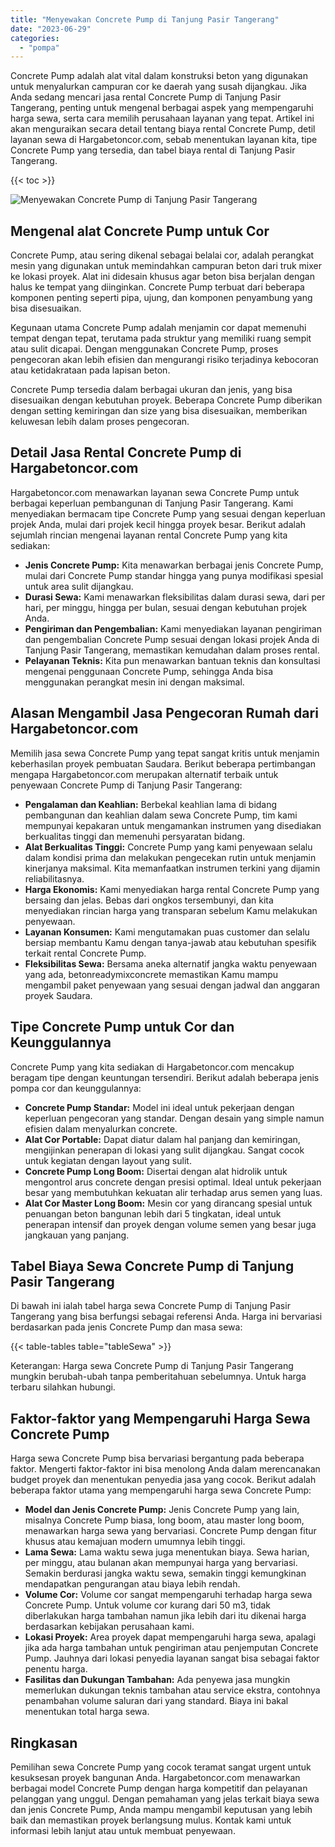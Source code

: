 ```yaml
---
title: "Menyewakan Concrete Pump di Tanjung Pasir Tangerang"
date: "2023-06-29"
categories: 
  - "pompa"
---
```




Concrete Pump adalah alat vital dalam konstruksi beton yang digunakan untuk menyalurkan campuran cor ke daerah yang susah dijangkau. Jika Anda sedang mencari jasa rental Concrete Pump di Tanjung Pasir Tangerang, penting untuk mengenal berbagai aspek yang mempengaruhi harga sewa, serta cara memilih perusahaan layanan yang tepat. Artikel ini akan menguraikan secara detail tentang biaya rental Concrete Pump, detil layanan sewa di Hargabetoncor.com, sebab menentukan layanan kita, tipe Concrete Pump yang tersedia, dan tabel biaya rental di Tanjung Pasir Tangerang.

{{< toc >}}

![Menyewakan Concrete Pump di Tanjung Pasir Tangerang](https://hargareadymixid.github.io/pompa/concrete-pump%20(29).png)

## Mengenal alat Concrete Pump untuk Cor

Concrete Pump, atau sering dikenal sebagai belalai cor, adalah perangkat mesin yang digunakan untuk memindahkan campuran beton dari truk mixer ke lokasi proyek. Alat ini didesain khusus agar beton bisa berjalan dengan halus ke tempat yang diinginkan. Concrete Pump terbuat dari beberapa komponen penting seperti pipa, ujung, dan komponen penyambung yang bisa disesuaikan.

Kegunaan utama Concrete Pump adalah menjamin cor dapat memenuhi tempat dengan tepat, terutama pada struktur yang memiliki ruang sempit atau sulit dicapai. Dengan menggunakan Concrete Pump, proses pengecoran akan lebih efisien dan mengurangi risiko terjadinya kebocoran atau ketidakrataan pada lapisan beton.

Concrete Pump tersedia dalam berbagai ukuran dan jenis, yang bisa disesuaikan dengan kebutuhan proyek. Beberapa Concrete Pump diberikan dengan setting kemiringan dan size yang bisa disesuaikan, memberikan keluwesan lebih dalam proses pengecoran.

## Detail Jasa Rental Concrete Pump di Hargabetoncor.com

Hargabetoncor.com menawarkan layanan sewa Concrete Pump untuk berbagai keperluan pembangunan di Tanjung Pasir Tangerang. Kami menyediakan bermacam tipe Concrete Pump yang sesuai dengan keperluan projek Anda, mulai dari projek kecil hingga proyek besar. Berikut adalah sejumlah rincian mengenai layanan rental Concrete Pump yang kita sediakan:

- **Jenis Concrete Pump:** Kita menawarkan berbagai jenis Concrete Pump, mulai dari Concrete Pump standar hingga yang punya modifikasi spesial untuk area sulit dijangkau.
- **Durasi Sewa:** Kami menawarkan fleksibilitas dalam durasi sewa, dari per hari, per minggu, hingga per bulan, sesuai dengan kebutuhan projek Anda.
- **Pengiriman dan Pengembalian:** Kami menyediakan layanan pengiriman dan pengembalian Concrete Pump sesuai dengan lokasi projek Anda di Tanjung Pasir Tangerang, memastikan kemudahan dalam proses rental.
- **Pelayanan Teknis:** Kita pun menawarkan bantuan teknis dan konsultasi mengenai penggunaan Concrete Pump, sehingga Anda bisa menggunakan perangkat mesin ini dengan maksimal.

## Alasan Mengambil Jasa Pengecoran Rumah dari Hargabetoncor.com

Memilih jasa sewa Concrete Pump yang tepat sangat kritis untuk menjamin keberhasilan proyek pembuatan Saudara. Berikut beberapa pertimbangan mengapa Hargabetoncor.com merupakan alternatif terbaik untuk penyewaan Concrete Pump di Tanjung Pasir Tangerang:

- **Pengalaman dan Keahlian:** Berbekal keahlian lama di bidang pembangunan dan keahlian dalam sewa Concrete Pump, tim kami mempunyai kepakaran untuk mengamankan instrumen yang disediakan berkualitas tinggi dan memenuhi persyaratan bidang.
- **Alat Berkualitas Tinggi:** Concrete Pump yang kami penyewaan selalu dalam kondisi prima dan melakukan pengecekan rutin untuk menjamin kinerjanya maksimal. Kita memanfaatkan instrumen terkini yang dijamin reliabilitasnya.
- **Harga Ekonomis:** Kami menyediakan harga rental Concrete Pump yang bersaing dan jelas. Bebas dari ongkos tersembunyi, dan kita menyediakan rincian harga yang transparan sebelum Kamu melakukan penyewaan.
- **Layanan Konsumen:** Kami mengutamakan puas customer dan selalu bersiap membantu Kamu dengan tanya-jawab atau kebutuhan spesifik terkait rental Concrete Pump.
- **Fleksibilitas Sewa:** Bersama aneka alternatif jangka waktu penyewaan yang ada, betonreadymixconcrete memastikan Kamu mampu mengambil paket penyewaan yang sesuai dengan jadwal dan anggaran proyek Saudara.

## Tipe Concrete Pump untuk Cor dan Keunggulannya

Concrete Pump yang kita sediakan di Hargabetoncor.com mencakup beragam tipe dengan keuntungan tersendiri. Berikut adalah beberapa jenis pompa cor dan keunggulannya:

- **Concrete Pump Standar:** Model ini ideal untuk pekerjaan dengan keperluan pengecoran yang standar. Dengan desain yang simple namun efisien dalam menyalurkan concrete.
- **Alat Cor Portable:** Dapat diatur dalam hal panjang dan kemiringan, mengijinkan penerapan di lokasi yang sulit dijangkau. Sangat cocok untuk kegiatan dengan layout yang sulit.
- **Concrete Pump Long Boom:** Disertai dengan alat hidrolik untuk mengontrol arus concrete dengan presisi optimal. Ideal untuk pekerjaan besar yang membutuhkan kekuatan alir terhadap arus semen yang luas.
- **Alat Cor Master Long Boom:** Mesin cor yang dirancang spesial untuk penuangan beton bangunan lebih dari 5 tingkatan, ideal untuk penerapan intensif dan proyek dengan volume semen yang besar juga jangkauan yang panjang.

## Tabel Biaya Sewa Concrete Pump di Tanjung Pasir Tangerang

Di bawah ini ialah tabel harga sewa Concrete Pump di Tanjung Pasir Tangerang yang bisa berfungsi sebagai referensi Anda. Harga ini bervariasi berdasarkan pada jenis Concrete Pump dan masa sewa:

{{< table-tables table="tableSewa" >}}

Keterangan: Harga sewa Concrete Pump di Tanjung Pasir Tangerang mungkin berubah-ubah tanpa pemberitahuan sebelumnya. Untuk harga terbaru silahkan hubungi.

## Faktor-faktor yang Mempengaruhi Harga Sewa Concrete Pump

Harga sewa Concrete Pump bisa bervariasi bergantung pada beberapa faktor. Mengerti faktor-faktor ini bisa menolong Anda dalam merencanakan budget proyek dan menentukan penyedia jasa yang cocok. Berikut adalah beberapa faktor utama yang mempengaruhi harga sewa Concrete Pump:

- **Model dan Jenis Concrete Pump:** Jenis Concrete Pump yang lain, misalnya Concrete Pump biasa, long boom, atau master long boom, menawarkan harga sewa yang bervariasi. Concrete Pump dengan fitur khusus atau kemajuan modern umumnya lebih tinggi.
- **Lama Sewa:** Lama waktu sewa juga menentukan biaya. Sewa harian, per minggu, atau bulanan akan mempunyai harga yang bervariasi. Semakin berdurasi jangka waktu sewa, semakin tinggi kemungkinan mendapatkan pengurangan atau biaya lebih rendah.
- **Volume Cor:** Volume cor sangat mempengaruhi terhadap harga sewa Concrete Pump. Untuk volume cor kurang dari 50 m3, tidak diberlakukan harga tambahan namun jika lebih dari itu dikenai harga berdasarkan kebijakan perusahaan kami.
- **Lokasi Proyek:** Area proyek dapat mempengaruhi harga sewa, apalagi jika ada harga tambahan untuk pengiriman atau penjemputan Concrete Pump. Jauhnya dari lokasi penyedia layanan sangat bisa sebagai faktor penentu harga.
- **Fasilitas dan Dukungan Tambahan:** Ada penyewa jasa mungkin memerlukan dukungan teknis tambahan atau service ekstra, contohnya penambahan volume saluran dari yang standard. Biaya ini bakal menentukan total harga sewa.

## Ringkasan

Pemilihan sewa Concrete Pump yang cocok teramat sangat urgent untuk kesuksesan proyek bangunan Anda. Hargabetoncor.com menawarkan berbagai model Concrete Pump dengan harga kompetitif dan pelayanan pelanggan yang unggul. Dengan pemahaman yang jelas terkait biaya sewa dan jenis Concrete Pump, Anda mampu mengambil keputusan yang lebih baik dan memastikan proyek berlangsung mulus. Kontak kami untuk informasi lebih lanjut atau untuk membuat penyewaan.
